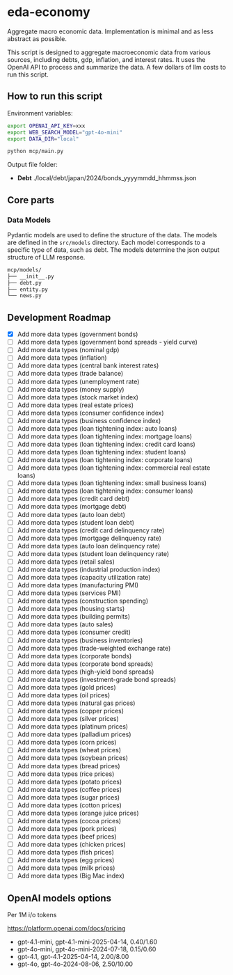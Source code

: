 # eda-economy

Aggregate macro economic data. Implementation is minimal and as less abstract as possible.

This script is designed to aggregate macroeconomic data from various sources, including debts, gdp, inflation, and interest rates. It uses the OpenAI API to process and summarize the data. A few dollars of llm costs to run this script.

## How to run this script

Environment variables:

```bash
export OPENAI_API_KEY=xxx
export WEB_SEARCH_MODEL="gpt-4o-mini"
export DATA_DIR="local"
```

```bash
python mcp/main.py
```

Output file folder:

- **Debt**  ./local/debt/japan/2024/bonds_yyyymmdd_hhmmss.json

## Core parts

### Data Models

Pydantic models are used to define the structure of the data. The models are defined in the `src/models` directory. Each model corresponds to a specific type of data, such as debt. The models determine the json output structure of LLM response.

```markdown
mcp/models/
├── __init__.py
├── debt.py
├── entity.py
└── news.py
```

## Development Roadmap

- [x] Add more data types (government bonds)
- [ ] Add more data types (government bond spreads - yield curve)
- [ ] Add more data types (nominal gdp)
- [ ] Add more data types (inflation)
- [ ] Add more data types (central bank interest rates)
- [ ] Add more data types (trade balance)
- [ ] Add more data types (unemployment rate)
- [ ] Add more data types (money supply)
- [ ] Add more data types (stock market index)
- [ ] Add more data types (real estate prices)
- [ ] Add more data types (consumer confidence index)
- [ ] Add more data types (business confidence index)
- [ ] Add more data types (loan tightening index: auto loans)
- [ ] Add more data types (loan tightening index: mortgage loans)
- [ ] Add more data types (loan tightening index: credit card loans)
- [ ] Add more data types (loan tightening index: student loans)
- [ ] Add more data types (loan tightening index: corporate loans)
- [ ] Add more data types (loan tightening index: commercial real estate loans)
- [ ] Add more data types (loan tightening index: small business loans)
- [ ] Add more data types (loan tightening index: consumer loans)
- [ ] Add more data types (credit card debt)
- [ ] Add more data types (mortgage debt)
- [ ] Add more data types (auto loan debt)
- [ ] Add more data types (student loan debt)
- [ ] Add more data types (credit card delinquency rate)
- [ ] Add more data types (mortgage delinquency rate)
- [ ] Add more data types (auto loan delinquency rate)
- [ ] Add more data types (student loan delinquency rate)
- [ ] Add more data types (retail sales)
- [ ] Add more data types (industrial production index)
- [ ] Add more data types (capacity utilization rate)
- [ ] Add more data types (manufacturing PMI)
- [ ] Add more data types (services PMI)
- [ ] Add more data types (construction spending)
- [ ] Add more data types (housing starts)
- [ ] Add more data types (building permits)
- [ ] Add more data types (auto sales)
- [ ] Add more data types (consumer credit)
- [ ] Add more data types (business inventories)
- [ ] Add more data types (trade-weighted exchange rate)
- [ ] Add more data types (corporate bonds)
- [ ] Add more data types (corporate bond spreads)
- [ ] Add more data types (high-yield bond spreads)
- [ ] Add more data types (investment-grade bond spreads)
- [ ] Add more data types (gold prices)
- [ ] Add more data types (oil prices)
- [ ] Add more data types (natural gas prices)
- [ ] Add more data types (copper prices)
- [ ] Add more data types (silver prices)
- [ ] Add more data types (platinum prices)
- [ ] Add more data types (palladium prices)
- [ ] Add more data types (corn prices)
- [ ] Add more data types (wheat prices)
- [ ] Add more data types (soybean prices)
- [ ] Add more data types (bread prices)
- [ ] Add more data types (rice prices)
- [ ] Add more data types (potato prices)
- [ ] Add more data types (coffee prices)
- [ ] Add more data types (sugar prices)
- [ ] Add more data types (cotton prices)
- [ ] Add more data types (orange juice prices)
- [ ] Add more data types (cocoa prices)
- [ ] Add more data types (pork prices)
- [ ] Add more data types (beef prices)
- [ ] Add more data types (chicken prices)
- [ ] Add more data types (fish prices)
- [ ] Add more data types (egg prices)
- [ ] Add more data types (milk prices)
- [ ] Add more data types (Big Mac index)

## OpenAI models options

Per 1M i/o tokens

<https://platform.openai.com/docs/pricing>

- gpt-4.1-mini, gpt-4.1-mini-2025-04-14, $0.40/$1.60
- gpt-4o-mini, gpt-4o-mini-2024-07-18, $0.15/$0.60
- gpt-4.1, gpt-4.1-2025-04-14, $2.00/$8.00
- gpt-4o, gpt-4o-2024-08-06, $2.50/$10.00
